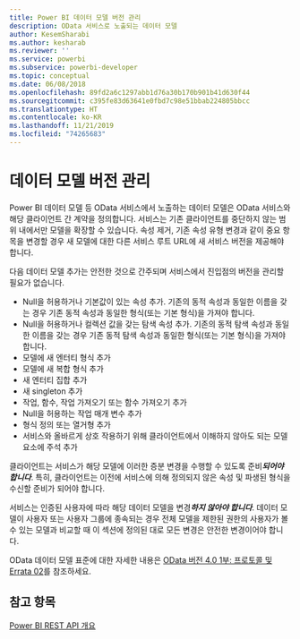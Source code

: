 ```yaml
---
title: Power BI 데이터 모델 버전 관리
description: OData 서비스로 노출되는 데이터 모델
author: KesemSharabi
ms.author: kesharab
ms.reviewer: ''
ms.service: powerbi
ms.subservice: powerbi-developer
ms.topic: conceptual
ms.date: 06/08/2018
ms.openlocfilehash: 89fd2a6c1297abb1d76a30b170b901b41d630f44
ms.sourcegitcommit: c395fe83d63641e0fbd7c98e51bbab224805bbcc
ms.translationtype: HT
ms.contentlocale: ko-KR
ms.lasthandoff: 11/21/2019
ms.locfileid: "74265683"
---
```

# <a name="data-model-versioning"></a>데이터 모델 버전 관리

Power BI 데이터 모델 등 OData 서비스에서 노출하는 데이터 모델은 OData 서비스와 해당 클라이언트 간 계약을 정의합니다. 서비스는 기존 클라이언트를 중단하지 않는 범위 내에서만 모델을 확장할 수 있습니다. 속성 제거, 기존 속성 유형 변경과 같이 중요 항목을 변경할 경우 새 모델에 대한 다른 서비스 루트 URL에 새 서비스 버전을 제공해야 합니다.  
  
다음 데이터 모델 추가는 안전한 것으로 간주되며 서비스에서 진입점의 버전을 관리할 필요가 없습니다.  
  
* Null을 허용하거나 기본값이 있는 속성 추가. 기존의 동적 속성과 동일한 이름을 갖는 경우 기존 동적 속성과 동일한 형식(또는 기본 형식)을 가져야 합니다.  
* Null을 허용하거나 컬렉션 값을 갖는 탐색 속성 추가. 기존의 동적 탐색 속성과 동일한 이름을 갖는 경우 기존 동적 탐색 속성과 동일한 형식(또는 기본 형식)을 가져야 합니다.  
* 모델에 새 엔터티 형식 추가  
* 모델에 새 복합 형식 추가  
* 새 엔터티 집합 추가  
* 새 singleton 추가  
* 작업, 함수, 작업 가져오기 또는 함수 가져오기 추가
* Null을 허용하는 작업 매개 변수 추가  
* 형식 정의 또는 열거형 추가  
* 서비스와 올바르게 상호 작용하기 위해 클라이언트에서 이해하지 않아도 되는 모델 요소에 주석 추가  
  
클라이언트는 서비스가 해당 모델에 이러한 증분 변경을 수행할 수 있도록 준비***되어야 합니다***. 특히, 클라이언트는 이전에 서비스에 의해 정의되지 않은 속성 및 파생된 형식을 수신할 준비가 되어야 합니다.  
  
서비스는 인증된 사용자에 따라 해당 데이터 모델을 변경***하지 않아야 합니다***. 데이터 모델이 사용자 또는 사용자 그룹에 종속되는 경우 전체 모델을 제한된 권한의 사용자가 볼 수 있는 모델과 비교할 때 이 섹션에 정의된 대로 모든 변경은 안전한 변경이어야 합니다.  
  
OData 데이터 모델 표준에 대한 자세한 내용은 [OData 버전 4.0 1부: 프로토콜 및 Errata 02](https://docs.oasis-open.org/odata/odata/v4.0/odata-v4.0-part1-protocol.html)를 참조하세요.  
  
## <a name="see-also"></a>참고 항목
[Power BI REST API 개요](https://docs.microsoft.com/rest/api/power-bi/)  